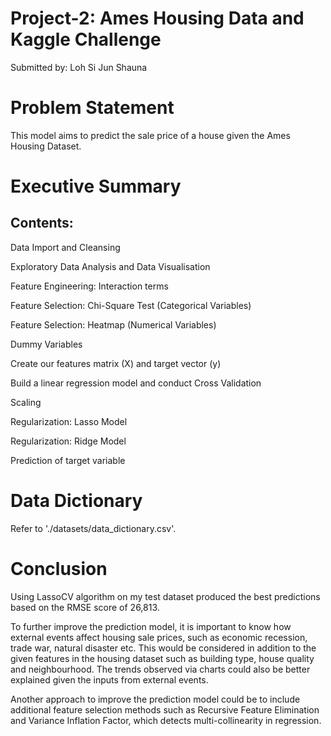 # Project-2: Ames Housing Data and Kaggle Challenge

Submitted by: Loh Si Jun Shauna

# Problem Statement
This model aims to predict the sale price of a house given the Ames Housing Dataset.

# Executive Summary
## Contents:

Data Import and Cleansing

Exploratory Data Analysis and Data Visualisation

Feature Engineering: Interaction terms

Feature Selection: Chi-Square Test (Categorical Variables)

Feature Selection: Heatmap (Numerical Variables)

Dummy Variables

Create our features matrix (X) and target vector (y)

Build a linear regression model and conduct Cross Validation

Scaling

Regularization: Lasso Model

Regularization: Ridge Model

Prediction of target variable

# Data Dictionary

Refer to './datasets/data_dictionary.csv'.

# Conclusion

Using LassoCV algorithm on my test dataset produced the best predictions based on the RMSE score of 26,813.

To further improve the prediction model, it is important to know how external events affect housing sale prices, such as economic recession, trade war, natural disaster etc. This would be considered in addition to the given features in the housing dataset such as building type, house quality and neighbourhood. The trends observed via charts could also be better explained given the inputs from external events.

Another approach to improve the prediction model could be to include additional feature selection methods such as Recursive Feature Elimination and Variance Inflation Factor, which detects multi-collinearity in regression.
